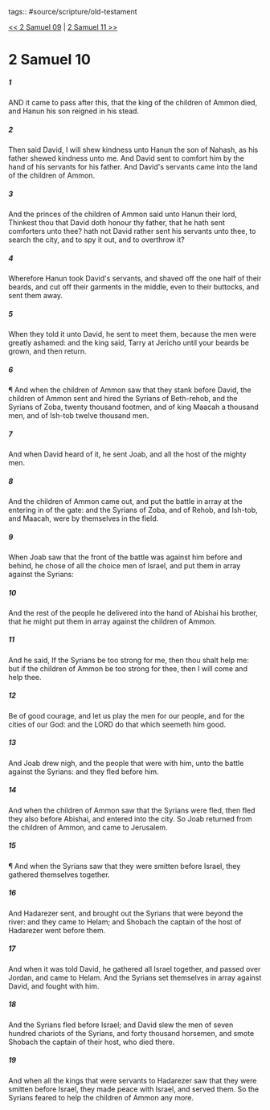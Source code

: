 tags:: #source/scripture/old-testament

[<< 2 Samuel 09](old-testament/10_2_Samuel/2_Samuel_09.md) | [2 Samuel 11 >>](old-testament/10_2_Samuel/2_Samuel_11.md)

# 2 Samuel 10

##### 1

AND it came to pass after this, that the king of the children of Ammon died, and Hanun his son reigned in his stead.

##### 2

Then said David, I will shew kindness unto Hanun the son of Nahash, as his father shewed kindness unto me. And David sent to comfort him by the hand of his servants for his father. And David's servants came into the land of the children of Ammon.

##### 3

And the princes of the children of Ammon said unto Hanun their lord, Thinkest thou that David doth honour thy father, that he hath sent comforters unto thee? hath not David rather sent his servants unto thee, to search the city, and to spy it out, and to overthrow it?

##### 4

Wherefore Hanun took David's servants, and shaved off the one half of their beards, and cut off their garments in the middle, even to their buttocks, and sent them away.

##### 5

When they told it unto David, he sent to meet them, because the men were greatly ashamed: and the king said, Tarry at Jericho until your beards be grown, and then return.

##### 6

¶ And when the children of Ammon saw that they stank before David, the children of Ammon sent and hired the Syrians of Beth-rehob, and the Syrians of Zoba, twenty thousand footmen, and of king Maacah a thousand men, and of Ish-tob twelve thousand men.

##### 7

And when David heard of it, he sent Joab, and all the host of the mighty men.

##### 8

And the children of Ammon came out, and put the battle in array at the entering in of the gate: and the Syrians of Zoba, and of Rehob, and Ish-tob, and Maacah, were by themselves in the field.

##### 9

When Joab saw that the front of the battle was against him before and behind, he chose of all the choice men of Israel, and put them in array against the Syrians:

##### 10

And the rest of the people he delivered into the hand of Abishai his brother, that he might put them in array against the children of Ammon.

##### 11

And he said, If the Syrians be too strong for me, then thou shalt help me: but if the children of Ammon be too strong for thee, then I will come and help thee.

##### 12

Be of good courage, and let us play the men for our people, and for the cities of our God: and the LORD do that which seemeth him good.

##### 13

And Joab drew nigh, and the people that were with him, unto the battle against the Syrians: and they fled before him.

##### 14

And when the children of Ammon saw that the Syrians were fled, then fled they also before Abishai, and entered into the city. So Joab returned from the children of Ammon, and came to Jerusalem.

##### 15

¶ And when the Syrians saw that they were smitten before Israel, they gathered themselves together.

##### 16

And Hadarezer sent, and brought out the Syrians that were beyond the river: and they came to Helam; and Shobach the captain of the host of Hadarezer went before them.

##### 17

And when it was told David, he gathered all Israel together, and passed over Jordan, and came to Helam. And the Syrians set themselves in array against David, and fought with him.

##### 18

And the Syrians fled before Israel; and David slew the men of seven hundred chariots of the Syrians, and forty thousand horsemen, and smote Shobach the captain of their host, who died there.

##### 19

And when all the kings that were servants to Hadarezer saw that they were smitten before Israel, they made peace with Israel, and served them. So the Syrians feared to help the children of Ammon any more.

